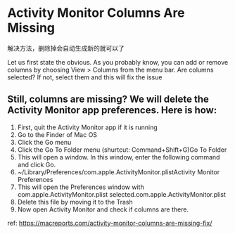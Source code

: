 # Activity Monitor Columns Are Missing

解决方法，删除掉会自动生成新的就可以了

Let us first state the obvious. As you probably know, you can add or remove columns by choosing View > Columns from the menu bar. Are columns selected? If not, select them and this will fix the issue

## Still, columns are missing? We will delete the Activity Monitor app preferences. Here is how:

1. First, quit the Activity Monitor app if it is running
2. Go to the Finder of Mac OS
3. Click the Go menu
4. Click the Go To Folder menu (shurtcut: Command+Shift+G)Go To Folder
5. This will open a window. In this window, enter the following command and click Go.
6. ~/Library/Preferences/com.apple.ActivityMonitor.plistActivity Monitor Preferences
7. This will open the Preferences window with com.apple.ActivityMonitor.plist selected.com.apple.ActivityMonitor.plist
8. Delete this file by moving it to the Trash
9. Now open Activity Monitor and check if columns are there.

ref: <https://macreports.com/activity-monitor-columns-are-missing-fix/>
